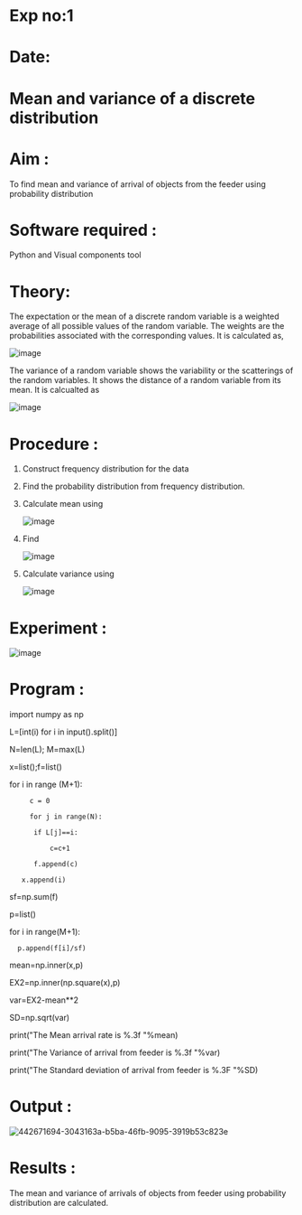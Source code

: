 # Exp no:1

# Date:

#  Mean and variance of a discrete  distribution


# Aim : 

To find mean and variance of arrival of objects from the feeder using probability distribution


# Software required :  

Python and Visual components tool

# Theory:

The expectation or the mean of a discrete random variable is a weighted average of all possible
values of the random variable. The weights are the probabilities associated with the corresponding values. 
It is calculated as,

![image](https://user-images.githubusercontent.com/103921593/192938463-e34177f4-f188-48a0-bda2-8f6d1d660ed2.png)

The variance of a random variable shows the variability or the scatterings of the random variables.
It shows the distance of a random variable from its mean. It is calcualted as

![image](https://user-images.githubusercontent.com/103921593/192938695-99fedc01-34d5-4d36-84df-5880e766ed0c.png)


# Procedure :

1. Construct frequency distribution for the data

2. Find the  probability distribution from frequency distribution.

3. Calculate mean using 
   
   ![image](https://user-images.githubusercontent.com/103921593/192940431-03b81777-c54d-4286-b4f4-82dfe7666b4c.png)

4. Find  
   
      ![image](https://user-images.githubusercontent.com/103921593/192940255-2d9dd746-6875-4a6d-877b-6da6cdb96ab1.png)

5.  Calculate variance using 
  
      ![image](https://user-images.githubusercontent.com/103921593/192942852-913550a9-fabe-4a55-b956-0487b18bbd97.png)


# Experiment :

![image](https://user-images.githubusercontent.com/103921593/229993174-5b67e57e-3e01-4ac4-9f83-410a932b22bf.png)

# Program :
import numpy as np

L=[int(i) for i in input().split()]

N=len(L); M=max(L)

x=list();f=list()

for i in range (M+1):

         c = 0

         for j in range(N):

          if L[j]==i:

              c=c+1

          f.append(c)

       x.append(i)
sf=np.sum(f)

p=list()

for i in range(M+1):

      p.append(f[i]/sf) 

mean=np.inner(x,p)

EX2=np.inner(np.square(x),p)

var=EX2-mean**2

SD=np.sqrt(var)

print("The Mean arrival rate is %.3f "%mean)

print("The Variance of arrival from feeder is %.3f "%var)

print("The Standard deviation of arrival from feeder is %.3F "%SD)  

# Output : 

![442671694-3043163a-b5ba-46fb-9095-3919b53c823e](https://github.com/user-attachments/assets/92a2f14e-7219-418a-b8b3-1588eb42425c)


# Results :
The mean and variance of arrivals of objects from feeder using probability distribution are calculated.

